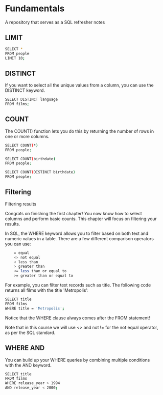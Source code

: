 # Fundamentals

A repository that serves as a SQL refresher notes

## LIMIT

```bash
SELECT *
FROM people
LIMIT 10;
```

## DISTINCT

If you want to select all the unique values from a column, you can use the DISTINCT keyword.

```bash
SELECT DISTINCT language
FROM films;
```

## COUNT

The COUNT() function lets you do this by returning the number of rows in one or more columns.

```bash
SELECT COUNT(*)
FROM people;

SELECT COUNT(birthdate)
FROM people;

SELECT COUNT(DISTINCT birthdate)
FROM people;

```

## Filtering

Filtering results

Congrats on finishing the first chapter! You now know how to select columns and perform basic counts. This chapter will focus on filtering your results.

In SQL, the WHERE keyword allows you to filter based on both text and numeric values in a table. There are a few different comparison operators you can use:

```bash
    = equal
    <> not equal
    < less than
    > greater than
    <= less than or equal to
    >= greater than or equal to
```

For example, you can filter text records such as title. The following code returns all films with the title 'Metropolis':

```bash
SELECT title
FROM films
WHERE title = 'Metropolis';
```

Notice that the WHERE clause always comes after the FROM statement!

Note that in this course we will use <> and not != for the not equal operator, as per the SQL standard.

## WHERE AND

You can build up your WHERE queries by combining multiple conditions with the AND keyword.

```bash
SELECT title
FROM films
WHERE release_year > 1994
AND release_year < 2000;
```

